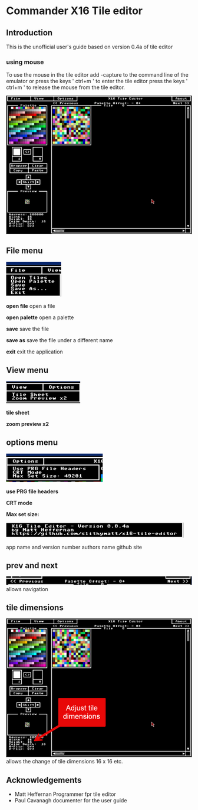 # Commander X16 Tile editor

## Introduction

This is the unofficial user's guide based on version 0.4a of tile editor

### using mouse
To use the mouse in  the tile editor add -capture to the command line of the emulator
or press the keys ' ctrl+m ' to enter the tile editor
press the keys ' ctrl+m ' to release the mouse from the tile editor.


![tile editor](images/tileeditor.png)


## File menu
![filemenu](images/filemenu.png)

**open file**
open a file

**open palette**
open a palette

**save**
save the file

**save as**
save the file under a different name

**exit**
exit the application

## View menu

![view menu](images/viewmenu.png)

**tile sheet**

**zoom preview x2**

## options menu

![options menu](images/optionsmenu.png)

**use PRG file headers**

**CRT mode**

**Max set size:**

![about](images/about.png)

app name and version  number
authors name
github site

## prev and next

![alt text](images/prevnextmenu.png)
allows navigation

## tile dimensions

![tile dimensions](images/tileeditoradjustdimensions.png)
allows the change of tile dimensions 16 x 16 etc.

## Acknowledgements

* Matt Heffernan Programmer fpr tile editor
* Paul Cavanagh documenter for the user guide